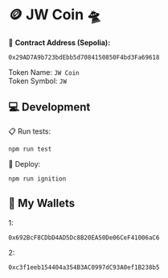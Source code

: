 # 🪙 JW Coin 🛸

📍 **Contract Address (Sepolia):**
```
0x29AD7A9b723bdEbb5d7084150850F4bd3Fa69618
```
Token Name: `JW Coin`  
Token Symbol: `JW`  

## 💻 Development

📋 Run tests: 
```shell
npm run test
```
🚀 Deploy:
```shell
npm run ignition
```

## 🏦 My Wallets
1:
```
0x692BcF8CDbD4AD5Dc8B20EA50De06CeF41006aC6
```

2:
```
0xc3f1eeb154404a354B3AC0997dC93A0ef1B238b5
```
